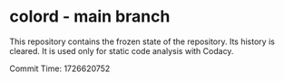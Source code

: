 # colord - main branch

This repository contains the frozen state of the repository.
Its history is cleared. It is used only for static code
analysis with Codacy.

Commit Time: 1726620752